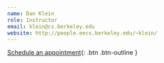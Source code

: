 ```yaml
---
name: Dan Klein 
role: Instructor
email: klein@cs.berkeley.edu 
website: http://people.eecs.berkeley.edu/~klein/ 
---
```


[Schedule an appointment](#){: .btn .btn-outline }
